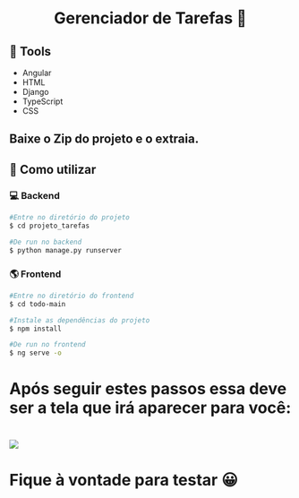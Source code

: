 <h1 align="center">Gerenciador de Tarefas 📝</h1>

## 🔨 Tools

- Angular 
- HTML
- Django
- TypeScript
- CSS

## Baixe o Zip do projeto e o extraia.

## 📌 Como utilizar

### 💻 Backend
```bash 
#Entre no diretório do projeto
$ cd projeto_tarefas
```
```bash 
#De run no backend
$ python manage.py runserver
```
### 🌎 Frontend
```bash 
#Entre no diretório do frontend
$ cd todo-main
```
```bash 
#Instale as dependências do projeto
$ npm install
```
```bash 
#De run no frontend
$ ng serve -o
```
# Após seguir estes passos essa deve ser a tela que irá aparecer para você:
<h1>
    <img src="https://ik.imagekit.io/tntifmcqk/Desktop_Screenshot_2023.06.29_-_02.06.59.36.png?updatedAt=1688015371106"/>
</h1>

# Fique à vontade para testar 😀
